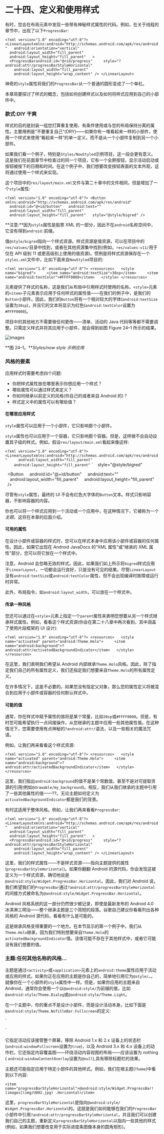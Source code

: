# 二十四、定义和使用样式

有时，您会在布局元素中发现一些带有神秘样式属性的代码。例如，在关于线程的章节中，出现了以下`ProgressBar`:

`<?xml version="1.0" encoding="utf-8"?>
<LinearLayoutxmlns:android="http://schemas.android.com/apk/res/android"
  android:orientation="vertical"
  android:layout_width="fill_parent"
  android:layout_height="fill_parent"
  >
  <ProgressBarandroid:id="@+id/progress"
    style="?android:attr/progressBarStyleHorizontal"
    android:layout_width="fill_parent"
    android:layout_height="wrap_content" />
</LinearLayout>`

神奇的`style`属性将我们的`ProgressBar`从一个普通的圆形变成了一个单杠。

本章简要探讨了样式的概念，包括如何创建样式以及如何将样式应用到自己的小部件中。

### 款式:DIY 干爽

样式的目的是封装一组您打算重复使用、有条件使用或与您的布局保持分离的属性。主要用例是“不要重复自己”(DRY)——如果你有一堆看起来一样的小部件，使用一个样式来使用“看起来一样”的单一定义，而不是从一个小部件复制到另一个小部件。

如果我们看一个例子，特别是`Styles/NowStyled`示例项目，这一段会更有意义。这是我们在前面章节中检查过的同一个项目，它有一个全屏按钮，显示活动启动或按钮被按下的日期和时间。在这个例子中，我们想要改变按钮表面的文本外观，这将通过使用一个样式来实现。

这个项目中的`res/layout/main.xml`文件与第二十章中的文件相同，但是增加了一个`style`属性:

`<?xml version="1.0" encoding="utf-8"?>
<Button xmlns:android="http://schemas.android.com/apk/res/android"
  android:id="@+id/button"
  android:text=""
  android:layout_width="fill_parent"
  android:layout_height="fill_parent"
  style="@style/bigred"
/>`

**注意:**因为`style`属性是股票 XML 的一部分，因此不在`android`名称空间中，它没有得到`android:`前缀。

值`@style/bigred`指向一个样式资源。样式资源是值资源，可以在项目中的`res/values/`目录中找到，或者在其他资源集中找到(例如，`res/values-v11/`用于仅在 API 级别 11 或更高级别上使用的值资源)。惯例是将样式资源保存在一个`styles.xml`文件中，比如下面来自`NowStyled`项目的:

`<?xml version="1.0" encoding="utf-8"?>
<resources>
  <style name="bigred">
    <item name="android:textSize">30sp</item>
    <item name="android:textColor">#FFFF0000</item>
  </style>
</resources>`

元素提供了样式的名称，这是我们从布局中引用样式时使用的名称。`<style>`元素的`<item>`子元素表示应用于任何样式的属性值——在我们的例子中，是我们的`Button`小部件。因此，我们的`Button`将有一个相对较大的字体(`android:textSize`设置为`30sp`)，并且它的文本将显示为红色(`android:textColor`设置为`#FFFF0000`)。

项目中的其他地方不需要做任何更改——清单、活动的 Java 代码等等都不需要调整。只需定义样式并将其应用于小部件，就会得到如图 Figure 24–1 所示的结果。

![images](img/2401.jpg)

**图 24–1。***Styles/now style 示例应用*

### 风格的要素

应用样式时需要考虑四个问题:

*   你把样式属性放在哪里表示你想应用一个样式？
*   哪些属性可以通过样式来定义？
*   你如何继承以前定义的风格(你自己的或者来自 Android 的)？
*   样式定义中的属性可以有哪些值？

#### 在哪里应用样式

`style`属性可以应用于一个小部件，它只影响那个小部件。

`style`属性也可以应用于一个容器，它只影响那个容器。但是，这样做不会自动设置其子级的样式。例如，假设`res/layout/main.xml`看起来像这样:

`<?xml version="1.0" encoding="utf-8"?>
<LinearLayoutxmlns:android="http://schemas.android.com/apk/res/android"
    android:layout_width="fill_parent"
    android:layout_height="fill_parent"` `    style="@style/bigred"
>
  <Button
    android:id="@+id/button"
    android:text=""
    android:layout_width="fill_parent"
    android:layout_height="fill_parent"
  />
</LinearLayout>`

尽管有`style`属性，最终的 UI 不会有红色大字体的`Button`文本。样式只影响容器，不影响容器的内容。

你也可以将一个样式应用到一个活动或一个应用中，在这种情况下，它被称为一个*主题*，这将在本章的后面介绍。

#### 可用的属性

在设计小部件或容器的样式时，您可以在样式本身中应用该小部件或容器的任何属性。因此，如果它出现在 Android JavaDocs 的“XML 属性”或“继承的 XML 属性”部分，您可以将它放在一个样式中。

注意，Android 会忽略无效的样式。因此，如果我们如上所示将`bigred`样式应用于`LinearLayout`，一切都会运行良好，只是没有可见的结果。尽管`LinearLayout`没有`android:textSize`或`android:textColor`属性，但不会出现编译时故障或运行时异常。

此外，布局指令，如`android:layout_width`，可以放在一个样式中。

#### 传承一种风格

您还可以通过在`<style>`元素上指定一个`parent`属性来表明您想要从另一个样式继承样式属性。例如，看看这个样式资源(你会在第二十八章中再次看到，其中涵盖了使用片段框架的 UI 设计):

`<?xml version="1.0" encoding="utf-8"?>
<resources>
  <style name="activated" parent="android:Theme.Holo">
    <item name="android:background">?android:attr/activatedBackgroundIndicator</item>
  </style>
</resources>`

在这里，我们表明我们希望从 Android 内部继承`Theme.Holo`风格。因此，除了指定我们自己的所有属性定义，我们还指定我们想要来自`Theme.Holo`的所有属性定义。

在许多情况下，这是不必要的。如果您没有指定父对象，那么您的属性定义将被混合到应用于小部件或容器的任何默认样式中。

#### 可能的值

通常，你在样式中赋予属性的值将是某个常量，比如`30sp`或`#FFFF0000`。但是，有时您可能希望执行一点间接操作，从您继承的主题中应用一些其他属性值。在这种情况下，您需要使用有点神秘的`?android:attr/`语法，以及一些相关的魔法咒语。

例如，让我们再来看看这个样式资源:

`<?xml version="1.0" encoding="utf-8"?>
<resources>
  <style name="activated" parent="android:Theme.Holo">
    <item name="android:background">?android:attr/activatedBackgroundIndicator</item>
  </style>
</resources>`

这里，我们指出`android:background`的值不是某个常数值，甚至不是对可提取资源的引用(例如`@drawable/my_background`)。相反，我们从我们继承的主题中引用了一些其他属性的值——??。无论主题如何定义为`activatedBackgroundIndicator`都是我们的背景。

有时这适用于整体风格。例如，让我们再来看看`ProgressBar`:

`<?xml version="1.0" encoding="utf-8"?>
<LinearLayoutxmlns:android="http://schemas.android.com/apk/res/android"
  android:orientation="vertical"
  android:layout_width="fill_parent"
  android:layout_height="fill_parent"
  >
  <ProgressBarandroid:id="@+id/progress"
    style="?android:attr/progressBarStyleHorizontal"
    android:layout_width="fill_parent"
    android:layout_height="wrap_content" />
</LinearLayout>`

这里，我们的样式属性——不是样式资源——指向主题提供的属性(`progressBarStyleHorizontal`)。如果你翻翻 Android 的源代码，你会发现这被定义为一个样式资源，确切地说是`@android:style/Widget.ProgressBar.Horizontal`。因此，我们对 Android 说，我们希望我们的`ProgressBar`通过`?android:attr/progressBarStyleHorizontal`的间接方式被命名为`@android:style/Widget.ProgressBar.Horizontal`。

Android 风格系统的这一部分仍然很少被记录，即使是最新发布的 Android 4.0 冰淇淋三明治——整个继承主题是三个简短的段落。谷歌自己建议你看看列出各种风格的 Android 源代码，看看有什么是可能的。

这是继承风格变得重要的一个地方。在本节显示的第一个例子中，我们从`Theme.Holo`继承，因为我们特别想要来自`Theme.Holo`的 `activatedBackgroundIndicator`值。该值可能不存在于其他样式中，或者它可能没有我们想要的值。

### 主题:任何其他名称的风格…

主题是通过`<activity>`或`<application>`元素上的`android:theme`属性应用于活动或应用的样式。如果你正在应用的主题是你自己的，简单地引用它为`@style/…`，就像你在一个小部件的`style`属性中一样。但是，如果你应用的主题来自 Android，通常你会使用一个以`@android:style/`为前缀的值，比如`@android:style/Theme.Dialog`或`@android:style/Theme.Light`。

在一个主题中，你的重点不是设计小部件，而是设计活动本身。比如下面是`@android:style/Theme.NoTitleBar.Fullscreen`的定义:

`<!-- Variant of the default (dark) theme that has no title bar and
 fills the entire screen -->
<style name="Theme.NoTitleBar.Fullscreen">
  <item name="android:windowFullscreen">true</item>
  <item name="android:windowContentOverlay">@null</item>
</style>`

它指定活动应该接管整个屏幕，移除 Android 1.x 和 2.x 设备上的状态栏(`android:windowFullscreen`设置为`true`)，以及 Android 3.x 和 4.x 设备上的动作栏。它还指定内容覆盖图——环绕活动内容视图的布局——应该设置为 nothing ( `android:windowContentOverlay`设置为`@null`),具有移除标题栏的效果。

主题还可能指定应用于特定小部件的其他样式。例如，我们在根主题(`Theme`)中看到以下内容:

`<item name="progressBarStyleHorizontal">@android:style/Widget.ProgressBar![images](img/U002.jpg)
.Horizontal</item>`

这里，`progressBarStyleHorizontal`是指向`@android:style/ Widget.ProgressBar.Horizontal`的。这就是我们如何能够在我们的`ProgressBar`小部件中引用`?android:attr/progressBarStyleHorizontal`，并且我们可以创建我们自己的主题，重新定义`progressBarStyleHorizontal`以指向一些其他的样式(例如，如果我们想要改变用于实际进度条图像本身的圆角矩形)。